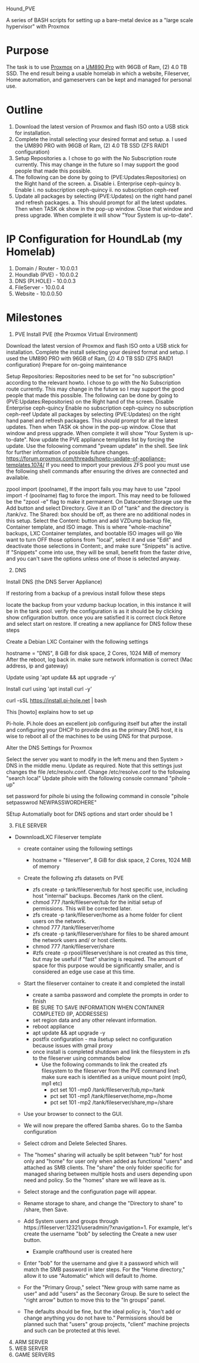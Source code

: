 Hound_PVE

A series of BASH scripts for setting up a bare-metal device as a \"large
scale hypervisor\" with Proxmox

# Purpose

The task is to use [Proxmox](https://www.proxmox.com/en/) on a [UM890
Pro](https://store.minisforum.com/products/minisforum-um890pro?_pos=1&_sid=b97dfcda4&_ss=r)
with 96GB of Ram, (2) 4.0 TB SSD. The end result being a usable homelab in which  a website, Fileserver, Home automation, and gameservers can be kept and managed for personal use.


# Outline
1.	Download the latest version of Proxmox and flash ISO onto a USB stick for installation.
2.	Complete the install selecting your desired format and setup. 
  a.	I used the UM890 PRO with 96GB of Ram, (2) 4.0 TB SSD (ZFS RAID1 configuration)
3.	Setup Repositories 
  a.	I chose to go with the No Subscription route currently. This may change in the future so I may support the good people that made this possible.
4.	The following can be done by going to (PVE:Updates:Repositories) on the Right hand of the screen.
  a.	Disable
    i.	Enterprise ceph-quincy
  b.	Enable
    i.	no subscription ceph-quincy
    ii.	no subscription ceph-reef
5.	Update all packages by selecting (PVE:Updates) on the right hand panel and refresh packages. 
  a.	This should prompt for all the latest updates. Then when TASK ok show in the pop-up window. Close that window and press upgrade. When complete it will show "Your System is up-to-date".

# IP Configuration for HoundLab (my Homelab)
  1. Domain / Router - 10.0.0.1
  2. Houndlab (PVE) - 10.0.0.2
  3. DNS (PI.HOLE) - 10.0.0.3
  4. FileServer - 10.0.0.4
  5. Website - 10.0.0.50
  
# Milestones
1. PVE
Install PVE (the Proxmox Virtual Environment)

Download the latest version of Proxmox and flash ISO onto a USB stick for installation.
Complete the install selecting your desired format and setup.
I used the UM890 PRO with 96GB of Ram, (2) 4.0 TB SSD (ZFS RAID1 configuration)
Prepare for on-going maintenance

Setup Repositories: Repositories need to be set for "no subscription" according to the relevant howto.
I chose to go with the No Subscription route currently. This may change in the future so I may support the good people that made this possible.
The following can be done by going to (PVE:Updates:Repositories) on the Right hand of the screen.
Disable
Enterprise ceph-quincy
Enable
no subscription ceph-quincy
no subscription ceph-reef
Update all packages by selecting (PVE:Updates) on the right hand panel and refresh packages.
This should prompt for all the latest updates. Then when TASK ok show in the pop-up window. Close that window and press upgrade. When complete it will show "Your System is up-to-date".
Now update the PVE appliance templates list by forcing the update. Use the foloowing command "pveam update" in the shell. See link for further information of possible future changes. https://forum.proxmox.com/threads/howto-update-of-appliance-templates.1074/
If you need to import your previous ZFS pool you must use the following shell commands after ensuring the drives are connected and available.

zpool import (poolname), If the import fails you may have to use "zpool import -f (poolname) flag to force the import. This may need to be followed be the "zpool -e" flag to make it permanent.
On Datacenter:Storage use the Add button and select Directory.
Give it an ID of "tank" and the directory is /tank/vz. The Shared: box should be off, as there are no additional nodes in this setup.
Select the Content: button and add VZDump backup file, Container template, and ISO image. This is where "whole-machine" backups, LXC Container templates, and bootable ISO images will go
We want to turn OFF those options from "local", select it and use "Edit" and deactivate those selections in Content:, and make sure "Snippets" is active. If "Snippets" come into use, they will be small, benefit from the faster drive, and you can't save the options unless one of those is selected anyway.

2. DNS

Install DNS (the DNS Server Appliance)

If restoring from a backup of a previous install follow these steps

locate the backup from your vzdump backup location, in this instance it will be in the tank pool.
verify the configuration is as it should be by clicking show cnfiguration button.
once you are satisfied it is correct clock Retore and select start on restore.
If creating a new appliance for DNS follow these steps

Create a Debian LXC Container with the following settings

hostname = "DNS", 8 GiB for disk space, 2 Cores, 1024 MiB of memory
After the reboot, log back in. make sure network information is correct (Mac address, ip and gateway)

Update using 'apt update && apt upgrade -y'

Install curl using 'apt install curl -y'

curl -sSL https://install.pi-hole.net | bash

This [howto] explains how to set up

Pi-hole.
Pi.hole does an excellent job configuring itself but after the install and configuring your DHCP to provide dns as the primary DNS host, it is wise to reboot all of the machines to be using DNS for that purpose.

Alter the DNS Settings for Proxmox

Select the server you want to modify in the left menu and then System > DNS in the middle menu. Update as required. Note that this settings just changes the file /etc/resolv.conf.
Change /etc/resolve.conf to the following "search local"
Update pihole with the following console command "pihole -up"

set password for pihole bi using the following command in console "pihole setpasswrod NEWPASSWORDHERE"

SEtup Automatially boot for DNS options and start order should be 1

3. FILE SERVER

 - DownnloadLXC Fileserver template
   - create container using the following settings
      - hostname = "fileserver", 8 GiB for disk space, 2 Cores, 1024 MiB of memory
   - Create the following zfs datasets on PVE
      - zfs create -p tank/fileserver/tub for host specific use, including host "internal" backups. Becomes /tank on the client.
      - chmod 777 /tank/fileserver/tub for the initial setup of permissions. This will be corrected later.
      - zfs create -p tank/fileserver/home as a home folder for client users on the network.
      - chmod 777 /tank/fileserver/home
      - zfs create -p tank/fileserver/share for files to be shared amount the network users and/ or host clients.
      - chmod 777 /tank/fileserver/share
      - #zfs create -p rpool/fileserver/share is not created as this time, but may be useful if "fast" sharing is required. The amount of space for this purpose would be significantly smaller, and is considered an edge use case at this time.

   - Start the fileserver container to create it and completed the install
      -  create a samba password and complete the prompts in order to finish
      -  BE SURE TO SAVE INFORMATION WHEN CONTAINER COMPLETED (IP, ADDRESSES)
      -  set region data and any other relevant information.
      -  reboot appliance
      -  apt update && apt upgrade -y
      -  postfix configuration - ma ilsetup select no configuration because issues with gmail proxy
      -  once install is completed shutdown and link the filesystem in zfs to the fileserver using commands below
         - Use the following commands to link the created zfs filesystem to the fileserver from the PVE command line1: make sure each is identified as a unique mount point (mp0, mp1 etc)
            - pct set 101 -mp0 /tank/fileserver/tub,mp=/tank
            - pct set 101 -mp1 /tank/fileserver/home,mp=/home
            - pct set 101 -mp2 /tank/fileserver/share,mp=/share
          
   - Use your browser to connect to the GUI.
   - We will now prepare the offered Samba shares. Go to the Samba configuration
   - Select cdrom and Delete Selected Shares.
   - The "homes" sharing will actually be split between "tub" for host only and "home" for user only when added as functional "users" and attached as SMB clients. The "share" the only folder specific for managed sharing between multiple hosts and users depending upon need and policy. So the "homes" share we will leave as is.
   - Select storage and the configuration page will appear.
   - Rename storage to share, and change the "Directory to share" to /share, then Save.
   - Add System users and groups through https://fileserver:12321/useradmin/?xnavigation=1. For example, let's create the username "bob" by selecting the Create a new user button.
      - Example crafthound user is created here
   - Enter "bob" for the username and give it a password which will match the SMB password in later steps. For the "Home directory," allow it to use "Automatic" which will default to /home.
   - For the "Primary Group," select "New group with same name as user" and add "users" as the Seconary Group. Be sure to select the "right arrow" button to move this to the "In groups" panel.
   - The defaults should be fine, but the ideal policy is, "don't add or change anything you do not have to." Permissions should be planned such that "users" group projects, "client" machine projects and such can be protected at this level.
  
4. ARM SERVER
5. WEB SERVER
6. GAME SERVERS
